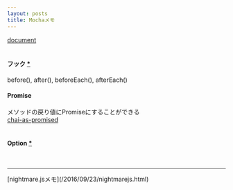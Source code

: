 ```yaml
---
layout: posts
title: Mochaメモ 
---
```

[document](https://mochajs.org/)  
<br>

#### フック [\*](https://mochajs.org/#hooks)
before(), after(), beforeEach(), afterEach()
<br>

#### Promise
メソッドの戻り値にPromiseにすることができる  
[chai-as-promised](https://github.com/domenic/chai-as-promised)  
<br>

#### Option [\*](https://mochajs.org/#usage)  
<br>

<hr>
[nightmare.jsメモ](/2016/09/23/nightmarejs.html)
